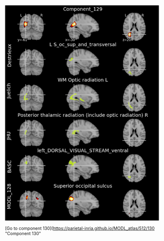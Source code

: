 


![129](preliminary/129.jpg "Component 129")

[Go to component 130](https://parietal-inria.github.io/MODL_atlas/512/130 "Component 130"